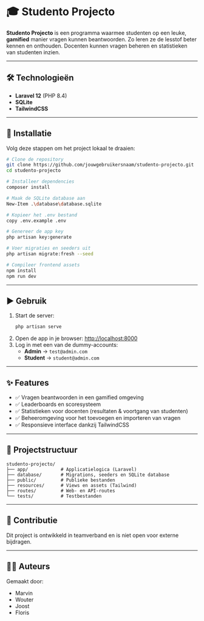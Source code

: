 # 🎓 Studento Projecto

**Studento Projecto** is een programma waarmee studenten op een leuke, **gamified** manier vragen kunnen beantwoorden. Zo leren ze de lesstof beter kennen en onthouden. Docenten kunnen vragen beheren en statistieken van studenten inzien.

---

## 🛠️ Technologieën
- **Laravel 12** (PHP 8.4)
- **SQLite**
- **TailwindCSS**

---

## 🚀 Installatie

Volg deze stappen om het project lokaal te draaien:

```bash
# Clone de repository
git clone https://github.com/jouwgebruikersnaam/studento-projecto.git
cd studento-projecto

# Installeer dependencies
composer install

# Maak de SQLite database aan
New-Item .\database\database.sqlite

# Kopieer het .env bestand
copy .env.example .env

# Genereer de app key
php artisan key:generate

# Voer migraties en seeders uit
php artisan migrate:fresh --seed

# Compileer frontend assets
npm install
npm run dev
```

---

## ▶️ Gebruik

1. Start de server:
   ```bash
   php artisan serve
   ```
2. Open de app in je browser: [http://localhost:8000](http://localhost:8000)  
3. Log in met een van de dummy-accounts:
   - **Admin** → `test@admin.com`  
   - **Student** → `student@admin.com`  

---

## ✨ Features
- ✅ Vragen beantwoorden in een gamified omgeving  
- ✅ Leaderboards en scoresysteem  
- ✅ Statistieken voor docenten (resultaten & voortgang van studenten)  
- ✅ Beheeromgeving voor het toevoegen en importeren van vragen  
- ✅ Responsieve interface dankzij TailwindCSS  

---

## 📂 Projectstructuur
```plaintext
studento-projecto/
├── app/            # Applicatielogica (Laravel)
├── database/       # Migrations, seeders en SQLite database
├── public/         # Publieke bestanden
├── resources/      # Views en assets (Tailwind)
├── routes/         # Web- en API-routes
└── tests/          # Testbestanden
```

---

## 🤝 Contributie
Dit project is ontwikkeld in teamverband en is niet open voor externe bijdragen.  

---

## 🧑‍💻 Auteurs
Gemaakt door:  
- Marvin  
- Wouter  
- Joost  
- Floris  
